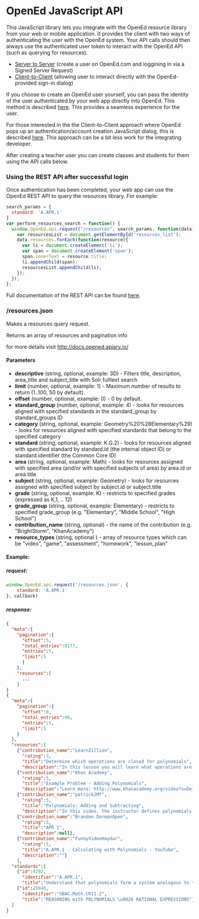 # OpenEd JavaScript API

This JavaScript library lets you integrate with the OpenEd resource library from your web or mobile application. It provides the client with two ways of authenticating the user with the OpenEd system.  Your API calls should then always use the authenticated user token to interact with the OpenEd API (such as querying for resources).  

  - [Server to Server](SIGNED-SERVER-REQUEST.md) (create a user on OpenEd.com and loggining in via a Signed Server Request)
  - [Client-to-Client](CLIENT-TO-CLIENT.md) (allowing user to interact directly with the OpenEd-provided sign-in dialog)

If you choose to create an OpenEd user yourself, you can pass the identity of the user authenticated by your web app directly into OpenEd. This method is described [here](SIGNED-SERVER-REQUEST.md).  This provides a seamless experience for the user.   

For those interested in the the Client-to-Client approach where OpenEd pops up an authentication/account creation JavaScript dialog, this is described [here](CLIENT-TO-CLIENT.md). This approach can be a bit less work for the integrating developer.  

After creating a teacher user you can create classes and students for them using the API calls below. 

### Using the REST API after successful login

Once authentication has been completed, your web app can use the OpenEd REST API to query the resources library. For example:

```javascript
search_params = {
  standard: 'A.APR.1'
}
var perform_resources_search = function() {
  window.OpenEd.api.request("/resources", search_params, function(data){
    var resourcesList = document.getElementById('resources_list');
    data.resources.forEach(function(resource){
      var li = document.createElement('li');
      var span = document.createElement('span');
      span.innerText = resource.title;
      li.appendChild(span);
      resourcesList.appendChild(li);
    });
  });
};
```

Full documentation of the REST API can be found [here](http://docs.opened.apiary.io/).
 
### /resources.json 
 
Makes a resources query request. 
 
Returns an array of resources and pagination info

for more details visit http://docs.opened.apiary.io/
 
#### Parameters
- **descriptive** (string, optional, example: 3D) - Filters title, description, area_title and subject_title with Solr fulltext search
- **limit** (number, optional, example: 1) - Maximum number of results to return (1..100, 50 by default).
- **offset** (number, optional, example: 0) - 0 by default.
- **standard_group** (number, optional, example: 4) - looks for resources aligned with specified standards in the standard_group by standard_groups ID
- **category** (string, optional, example: Geometry%20%28Elementary%29) - looks for resources aligned with specified standards that belong to the specified category
- **standard** (string, optional, example: K.G.2) - looks for resources aligned with specified standard by standard.id (the internal object ID) or standard.identifier (the Common Core ID)
- **area** (string, optional, example: Math) - looks for resources assigned with specified area (and/or with specified subjects of area) by area.id or area.title
- **subject** (string, optional, example: Geometry) - looks for resources assigned with specified subject by subject.id or subject.title
- **grade** (string, optional, example: K) - restricts to specified grades (expressed as K,1, .. 12)
- **grade_group** (string, optional, example: Elementary) - restricts to specified grade_group (e.g. "Elementary", "Middle School", "High School")
- **contribution_name** (string, optional) - the name of the contribution (e.g. "BrightStorm", "KhanAcademy")
- **resource_types** (string, optional ) - array of resource types which can be "video", "game", "assessment", "homework", "lesson_plan"
 
#### Example:
 
##### request:
```javascript
window.OpenEd.api.request('/resources.json', {
    standard: 'A.APR.1'
}, callback)
```
##### response:
```json
{
  "meta":{
    "pagination":{
      "offset":5,
      "total_entries":8177,
      "entries":5,
      "limit":5
      }
    },
    "resources":[
      ...
    ]
}
{
  "meta":{
    "pagination":{
      "offset":0,
      "total_entries":96,
      "entries":5,
      "limit":5
    }
  },
  "resources":[
    {"contribution_name":"LearnZillion",
      "rating":3,
      "title":"Determine which operations are closed for polynomials",
      "description":"In this lesson you will learn what operations are closed for polynomials by applying the definition of a polynomial to each operation."},
    {"contribution_name":"Khan Academy",
      "rating":5,
      "title":"Example Problem - Adding Polynomials",
      "description":"Learn more: http://www.khanacademy.org/video?v=Oe1PKI_6-38\nu11_l2_t2_we1 Adding Polynomials\nContent provided by TheNROCproject.org - (c) Monterey Institute for Technology and Education"},
    {"contribution_name":"patrickJMT",
      "rating":5,
      "title":"Polynomials: Adding and Subtracting",
      "description":"In this video, the instructor defines polynomials, then gives some examples of how to add and subtract polynomials.\u00a0 He works through the steps of example problems to explain how to work add and subject polynomials.\u00a0 His explanations are clear and thorough and it would be easy to follow along as he explains."},
    {"contribution_name":"Brandon DormanOpen",
      "rating":5,
      "title":"APR 1",
      "description":null},
    {"contribution_name":"FunnyVideoHaydar",
      "rating":5,
      "title":"A.APR.1 - Calculating with Polynomials - YouTube",
      "description":""}
    ],
  "standards":[
    {"id":9292,
      "identifier":"A.APR.1",
      "title":"Understand that polynomials form a system analogous to the integers, namely, they are closed under the operations of addition, subtraction, and multiplication; add, subtract, and multiply polynomials."},
    {"id":25940,
      "identifier":"SBAC.Math.CR11.2",
      "title":"REASONING with POLYNOMIALS \u0026 RATIONAL EXPRESSIONS"}
  ]
}
```
